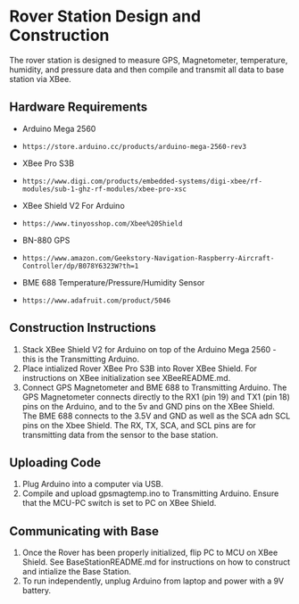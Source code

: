 # Rover Station Design and Construction
The rover station is designed to measure GPS, Magnetometer, temperature, humidity, and pressure data and then compile and transmit all data to base station via XBee.
## Hardware Requirements
- Arduino Mega 2560
-     https://store.arduino.cc/products/arduino-mega-2560-rev3
- XBee Pro S3B
-     https://www.digi.com/products/embedded-systems/digi-xbee/rf-modules/sub-1-ghz-rf-modules/xbee-pro-xsc
- XBee Shield V2 For Arduino
-     https://www.tinyosshop.com/Xbee%20Shield
- BN-880 GPS
-     https://www.amazon.com/Geekstory-Navigation-Raspberry-Aircraft-Controller/dp/B078Y6323W?th=1
- BME 688 Temperature/Pressure/Humidity Sensor
-     https://www.adafruit.com/product/5046

## Construction Instructions
1. Stack XBee Shield V2 for Arduino on top of the Arduino Mega 2560 - this is the Transmitting Arduino.
2. Place intialized Rover XBee Pro S3B into Rover XBee Shield. For instructions on XBee initialization see XBeeREADME.md.
3. Connect GPS Magnetometer and BME 688 to Transmitting Arduino. The GPS Magnetometer connects directly to the RX1 (pin 19) and TX1 (pin 18) pins on the Arduino, and to the 5v and GND pins on the XBee Shield. The BME 688 connects to the 3.5V and GND as well as the SCA adn SCL pins on the Xbee Shield. The RX, TX, SCA, and SCL pins are for transmitting data from the sensor to the base station.
## Uploading Code
1. Plug Arduino into a computer via USB.
2. Compile and upload gpsmagtemp.ino to Transmitting Arduino. Ensure that the MCU-PC switch is set to PC on XBee Shield.
## Communicating with Base
1. Once the Rover has been properly initialized, flip PC to MCU on XBee Shield. See BaseStationREADME.md for instructions on how to construct and intialize the Base Station.
2. To run independently, unplug Arduino from laptop and power with a 9V battery.
